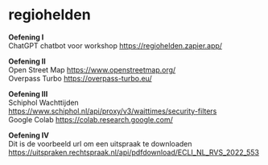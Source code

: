 # regiohelden

**Oefening I**<br>
ChatGPT chatbot voor workshop 
https://regiohelden.zapier.app/

**Oefening II**<br>
Open Street Map
https://www.openstreetmap.org/<br>
Overpass Turbo
https://overpass-turbo.eu/

**Oefening III**<br>
Schiphol Wachttijden
https://www.schiphol.nl/api/proxy/v3/waittimes/security-filters<br>
Google Colab
https://colab.research.google.com/

**Oefening IV**<br>
Dit is de voorbeeld url om een uitspraak te downloaden
https://uitspraken.rechtspraak.nl/api/pdfdownload/ECLI_NL_RVS_2022_553
